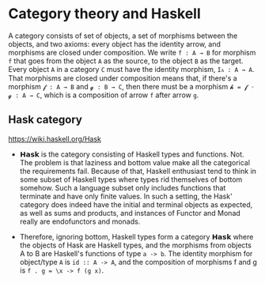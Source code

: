 # Category theory and Haskell

A category consists of set of objects, a set of morphisms between the objects, and two axioms: every object has the identity arrow, and morphisms are closed under composition. We write `f : A → B` for morphism `f` that goes from the object `A` as the source, to the object `B` as the target. Every object `A` in a category `C` must have the identity morphism, `Iᴀ : A → A`. That morphisms are closed under composition means that, if there's a morphism `𝓯 : A → B` and `𝓰 : B → C`, then there must be a morphism `𝓱 = 𝓯 ◦ 𝓰 : A → C`, which is a composition of arrow `f` after arrow `g`.


## Hask category

https://wiki.haskell.org/Hask

* 𝗛𝗮𝘀𝗸 is the category consisting of Haskell types and functions. Not. The problem is that laziness and bottom value make all the categorical the requirements fail. Because of that, Haskell enthusiast tend to think in some subset of Haskell types where types rid themselves of bottom somehow. Such a language subset only includes functions that terminate and have only finite values. In such a setting, the Hask' category does indeed have the initial and terminal objects as expected, as well as sums and products, and instances of Functor and Monad really are endofunctors and monads.

* Therefore, ignoring bottom, Haskell types form a category 𝗛𝗮𝘀𝗸 where the objects of Hask are Haskell types, and the morphisms from objects A to B are Haskell's functions of type `a -> b`. The identity morphism for object/type `A` is `id :: A -> A`, and the composition of morphisms f and g is `f . g = \x -> f (g x)`.
